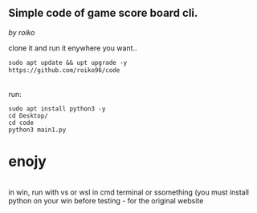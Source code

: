## Simple code of game score board cli. 

*by roiko* 

clone it and run it enywhere you want.. 

```markdown
sudo apt update && upt upgrade -y
https://github.com/roiko96/code
```
<br> run: </br>
```
sudo apt install python3 -y 
cd Desktop/
cd code
python3 main1.py
```
# enojy
<br> in win, run with vs or wsl in cmd terminal or ssomething (you must install python on your win before testing - for the original website </br>
